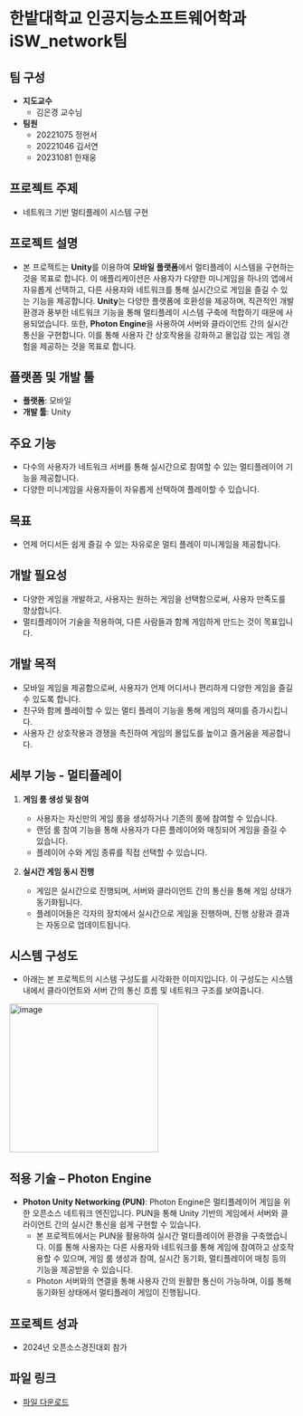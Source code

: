 # 한밭대학교 인공지능소프트웨어학과 iSW_network팀

## 팀 구성
- **지도교수**
  - 김은경 교수님
- **팀원**
  - 20221075 정현서
  - 20221046 김서연
  - 20231081 한재웅

## 프로젝트 주제
- 네트워크 기반 멀티플레이 시스템 구현

## 프로젝트 설명
- 본 프로젝트는 **Unity**를 이용하여 **모바일 플랫폼**에서 멀티플레이 시스템을 구현하는 것을 목표로 합니다. 이 애플리케이션은 사용자가 다양한 미니게임을 하나의 앱에서 자유롭게 선택하고, 다른 사용자와 네트워크를 통해 실시간으로 게임을 즐길 수 있는 기능을 제공합니다. **Unity**는 다양한 플랫폼에 호환성을 제공하며, 직관적인 개발 환경과 풍부한 네트워크 기능을 통해 멀티플레이 시스템 구축에 적합하기 때문에 사용되었습니다. 또한, **Photon Engine**을 사용하여 서버와 클라이언트 간의 실시간 통신을 구현합니다. 이를 통해 사용자 간 상호작용을 강화하고 몰입감 있는 게임 경험을 제공하는 것을 목표로 합니다.

## 플랫폼 및 개발 툴
- **플랫폼**: 모바일
- **개발 툴**: Unity

## 주요 기능
- 다수의 사용자가 네트워크 서버를 통해 실시간으로 참여할 수 있는 멀티플레이어 기능을 제공합니다.
- 다양한 미니게임을 사용자들이 자유롭게 선택하여 플레이할 수 있습니다.

## 목표
- 언제 어디서든 쉽게 즐길 수 있는 자유로운 멀티 플레이 미니게임을 제공합니다.

## 개발 필요성
- 다양한 게임을 개발하고, 사용자는 원하는 게임을 선택함으로써, 사용자 만족도를 향상합니다.
- 멀티플레이어 기술을 적용하여, 다른 사람들과 함께 게임하게 만드는 것이 목표입니다.

## 개발 목적
- 모바일 게임을 제공함으로써, 사용자가 언제 어디서나 편리하게 다양한 게임을 즐길 수 있도록 합니다.
- 친구와 함께 플레이할 수 있는 멀티 플레이 기능을 통해 게임의 재미를 증가시킵니다.
- 사용자 간 상호작용과 경쟁을 촉진하여 게임의 몰입도를 높이고 즐거움을 제공합니다.

## 세부 기능 - 멀티플레이
1. **게임 룸 생성 및 참여**
   - 사용자는 자신만의 게임 룸을 생성하거나 기존의 룸에 참여할 수 있습니다.
   - 랜덤 룸 참여 기능을 통해 사용자가 다른 플레이어와 매칭되어 게임을 즐길 수 있습니다.
   - 플레이어 수와 게임 종류를 직접 선택할 수 있습니다.

2. **실시간 게임 동시 진행**
   - 게임은 실시간으로 진행되며, 서버와 클라이언트 간의 통신을 통해 게임 상태가 동기화됩니다.
   - 플레이어들은 각자의 장치에서 실시간으로 게임을 진행하며, 진행 상황과 결과는 자동으로 업데이트됩니다.

## 시스템 구성도
- 아래는 본 프로젝트의 시스템 구성도를 시각화한 이미지입니다. 이 구성도는 시스템 내에서 클라이언트와 서버 간의 통신 흐름 및 네트워크 구조를 보여줍니다.
<img width="263" alt="image" src="https://github.com/user-attachments/assets/9caccbd5-d760-4159-b9f7-6c2ffa9fff48">


## 적용 기술 – Photon Engine
- **Photon Unity Networking (PUN)**: Photon Engine은 멀티플레이어 게임을 위한 오픈소스 네트워크 엔진입니다. PUN을 통해 Unity 기반의 게임에서 서버와 클라이언트 간의 실시간 통신을 쉽게 구현할 수 있습니다.
   - 본 프로젝트에서는 PUN을 활용하여 실시간 멀티플레이어 환경을 구축했습니다. 이를 통해 사용자는 다른 사용자와 네트워크를 통해 게임에 참여하고 상호작용할 수 있으며, 게임 룸 생성과 참여, 실시간 동기화, 멀티플레이어 매칭 등의 기능을 제공받을 수 있습니다.
   - Photon 서버와의 연결을 통해 사용자 간의 원활한 통신이 가능하며, 이를 통해 동기화된 상태에서 멀티플레이 게임이 진행됩니다.

## 프로젝트 성과
- 2024년 오픈소스경진대회 참가

## 파일 링크
- [파일 다운로드](https://drive.google.com/file/d/1WPXKfwWyo0dItPZRrnOvTtpYlphxlcAL/view?usp=sharing)

